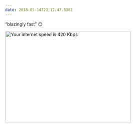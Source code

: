 ```yaml
---
date: 2018-05-14T23:17:47.538Z
---
```


“blazingly fast” 😏

<img src="/assets/notes/blazingly-fast.png" srcset="/assets/notes/blazingly-fast@2x.png 2x" alt="Your internet speed is 420 Kbps" width="400" height="294">
